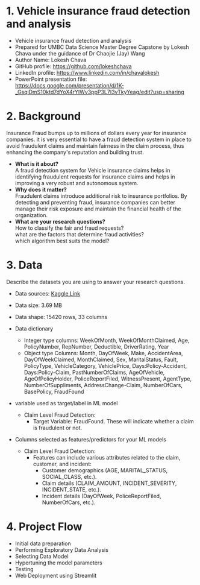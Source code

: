  # 1. Vehicle insurance fraud detection and analysis
- Vehicle insurance fraud detection and analysis
- Prepared for UMBC Data Science Master Degree Capstone by Lokesh Chava under the guidance of Dr Chaojie (Jay) Wang
- Author Name: Lokesh Chava
- GitHub profile: https://github.com/lokeshchava
- LinkedIn profile: https://www.linkedin.com/in/chavalokesh
- PowerPoint presentation file: https://docs.google.com/presentation/d/1K-_GsqiDmS10ktd7dYoX4rYIWv3ppP3L7I3vTkyYeag/edit?usp=sharing
    
# 2. Background
Insurance Fraud bumps up to millions of dollars every year for insurance companies. it is very essential to have a fraud detection system in place to avoid fraudulent claims and maintain fairness in the claim process, thus enhancing the company's reputation and building trust.
- **What is it about?**  
  A fraud detection system for Vehicle insurance claims helps in identifying fraudulent requests for insurance claims and helps in improving a very robust and autonomous system.  
- **Why does it matter?**  
  Fraudulent claims introduce additional risk to insurance portfolios. By detecting and preventing fraud, insurance companies can better manage their risk exposure and maintain the financial health of the organization.  
- **What are your research questions?**  
  How to classify the fair and fraud requests?   
  what are the factors that determine fraud activities?  
  which algorithm best suits the model?  
# 3. Data 

Describe the datasets you are using to answer your research questions.

- Data sources: [Kaggle Link](https://www.kaggle.com/datasets/khusheekapoor/vehicle-insurance-fraud-detection)
- Data size: 3.69 MB
- Data shape: 15420 rows, 33 columns
- Data dictionary
   - Integer type columns: WeekOfMonth, WeekOfMonthClaimed, Age, PolicyNumber, RepNumber, Deductible, DriverRating, Year
   - Object type Columns: Month, DayOfWeek, Make, AccidentArea, DayOfWeekClaimed, MonthClaimed, Sex, MaritalStatus, Fault, PolicyType, VehicleCategory, VehiclePrice,
       Days:Policy-Accident, Days:Policy-Claim, PastNumberOfClaims, AgeOfVehicle, AgeOfPolicyHolder, PoliceReportFiled, WitnessPresent, AgentType,
       NumberOfSuppliments, AddressChange-Claim, NumberOfCars, BasePolicy, FraudFound
- variable used as target/label in ML model
  - Claim Level Fraud Detection:
    - Target Variable: FraudFound. These will indicate whether a claim is fraudulent or not.  
  
- Columns selected as features/predictors for your ML models
  - Claim Level Fraud Detection:
    - Features can include various attributes related to the claim, customer, and incident:
      - Customer demographics (AGE, MARITAL_STATUS, SOCIAL_CLASS, etc.).
      - Claim details (CLAIM_AMOUNT, INCIDENT_SEVERITY, INCIDENT_STATE, etc.).
      - Incident details (DayOfWeek, PoliceReportFiled, NumberOfCars, etc.).

# 4. Project Flow
  - Initial data preparation
  - Performing Exploratory Data Analysis
  - Selecting Data Model
  - Hypertuning the model parameters
  - Testing
  - Web Deployment using Streamlit
  
